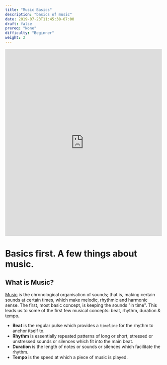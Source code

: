 ```yaml
---
title: "Music Basics"
description: "basics of music"
date: 2019-07-23T11:45:38-07:00
draft: false
prereq: "None"
difficulty: "Beginner"
weight: 2
---
```

<iframe width="100%" height="600px" src="https://www.youtube.com/embed/g0u1CkbpUWQ?start=134" frameborder="0" allow="accelerometer; autoplay; encrypted-media; gyroscope; picture-in-picture" allowfullscreen></iframe>

# Basics first. A few things about music.
[comment]: <> (Can't load image: music-notes: img/music-notes.jpg)

## What is Music?
[Music](https://en.wikiversity.org/wiki/Introduction_to_music) is the chronological organisation of sounds; that is, making certain sounds at certain times, which make melodic, rhythmic and harmonic sense. The first, most basic concept, is keeping the sounds "in time". This leads us to some of the first few musical concepts: beat, rhythm, duration & tempo.

-   **Beat** is the regular pulse which provides a `timeline` for the
    rhythm to anchor itself to.
-   **Rhythm** is essentially repeated patterns of long or short, stressed or unstressed sounds or silences which fit into the main beat.
-   **Duration** is the length of notes or sounds or silences which facilitate the rhythm.
-   **Tempo** is the speed at which a piece of music is played.
